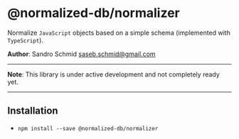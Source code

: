 # @normalized-db/normalizer

Normalize `JavaScript` objects based on a simple schema (implemented with `TypeScript`).

**Author**: Sandro Schmid <saseb.schmid@gmail.com>

---

**Note**: This library is under active development and not completely ready yet.

---

## Installation

 - `npm install --save @normalized-db/normalizer`
